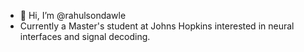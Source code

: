 - 👋 Hi, I’m @rahulsondawle
- Currently a Master's student at Johns Hopkins interested in neural interfaces and signal decoding.

<!---
rahulsondawle/rahulsondawle is a ✨ special ✨ repository because its `README.md` (this file) appears on your GitHub profile.
You can click the Preview link to take a look at your changes.
--->
